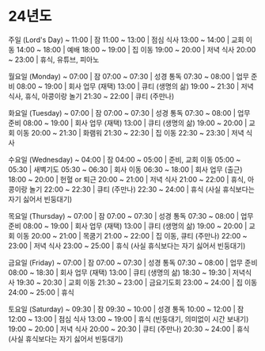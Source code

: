 # 24년도

주일 (Lord's Day)
      ~ 11:00  |  잠
11:00 ~ 13:00  |  점심 식사
13:00 ~ 14:00  |  교회 이동
14:00 ~ 18:00  |  예배
18:00 ~ 19:00  |  집 이동
19:00 ~ 20:00  |  저녁 식사
20:00 ~ 23:00  |  휴식, 유튜브, 피아노

월요일 (Monday)
      ~ 07:00  |  잠
07:00 ~ 07:30  |  성경 통독
07:30 ~ 08:00  |  업무 준비
08:00 ~ 19:00  |  회사 업무 (재택)
        13:00  |  큐티 (생명의 삶)
19:00 ~ 21:30  |  저녁 식사, 휴식, 아콩이랑 놀기
21:30 ~ 22:00  |  큐티 (주만나)

화요일 (Tuesday)
      ~ 07:00  |  잠
07:00 ~ 07:30  |  성경 통독
07:30 ~ 08:00  |  업무 준비
08:00 ~ 19:00  |  회사 업무 (재택)
        13:00  |  큐티 (생명의 삶)
19:00 ~ 20:00  |  교회 이동
20:00 ~ 21:30  |  화램워
21:30 ~ 22:30  |  집 이동
22:30 ~ 23:30  |  저녁 식사

수요일 (Wednesday)
      ~ 04:00  |  잠
04:00 ~ 05:00  |  준비, 교회 이동
05:00 ~ 05:30  |  새벽기도
05:30 ~ 06:30  |  회사 이동
06:30 ~ 18:00  |  회사 업무 (출근)
18:00 ~ 20:00  |  헌혈 or 퇴근
20:00 ~ 21:00  |  저녁 식사
21:00 ~ 22:00  |  휴식, 아콩이랑 놀기
22:00 ~ 22:30  |  큐티 (주만나)
22:30 ~ 24:00  |  휴식 (사실 휴식보다는 자기 싫어서 빈둥대기)

목요일 (Thursday)
      ~ 07:00  |  잠
07:00 ~ 07:30  |  성경 통독
07:30 ~ 08:00  |  업무 준비
08:00 ~ 19:00  |  회사 업무 (재택)
        13:00  |  큐티 (생명의 삶)
19:00 ~ 20:00  |  교회 이동
20:00 ~ 21:00  |  목쿰기
21:00 ~ 22:00  |  집 이동, 큐티 (주만나)
22:00 ~ 23:00  |  저녁 식사
23:00 ~ 25:00  |  휴식 (사실 휴식보다는 자기 싫어서 빈둥대기)

금요일 (Friday)
      ~ 07:00  |  잠
07:00 ~ 07:30  |  성경 통독
07:30 ~ 08:00  |  업무 준비
08:00 ~ 18:30  |  회사 업무 (재택)
        13:00  |  큐티 (생명의 삶)
18:30 ~ 19:30  |  저녁식사
19:30 ~ 20:30  |  교회 이동
21:30 ~ 23:00  |  금요기도회
23:00 ~ 24:00  |  집 이동
24:00 ~ 25:00  |  휴식

토요일 (Saturday)
      ~ 09:30  |  잠
09:30 ~ 10:00  |  성경 통독
10:00 ~ 12:00  |  잠
12:00 ~ 13:00  |  점심 식사
13:00 ~ 19:00  |  휴식 (빈둥대기, 의미없이 시간 보내기)
19:00 ~ 20:00  |  저녁 식사
20:00 ~ 20:30  |  큐티 (주만나)
20:30 ~ 24:00  |  휴식 (사실 휴식보다는 자기 싫어서 빈둥대기)
